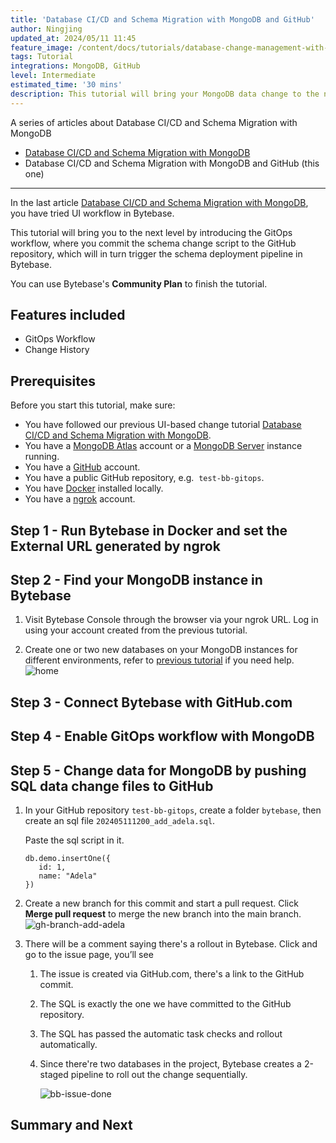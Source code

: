 ```yaml
---
title: 'Database CI/CD and Schema Migration with MongoDB and GitHub'
author: Ningjing
updated_at: 2024/05/11 11:45
feature_image: /content/docs/tutorials/database-change-management-with-mongodb-and-github/feature-image.webp
tags: Tutorial
integrations: MongoDB, GitHub
level: Intermediate
estimated_time: '30 mins'
description: This tutorial will bring your MongoDB data change to the next level by introducing the GitOps workflow, where you commit data change script to the GitHub repository, which will in turn trigger the data change pipeline in Bytebase.
---
```


A series of articles about Database CI/CD and Schema Migration with MongoDB

- [Database CI/CD and Schema Migration with MongoDB](/docs/tutorials/database-change-management-with-mongodb)
- Database CI/CD and Schema Migration with MongoDB and GitHub (this one)

---

In the last article [Database CI/CD and Schema Migration with MongoDB](/docs/tutorials/database-change-management-with-mongodb), you have tried UI workflow in Bytebase.

This tutorial will bring you to the next level by introducing the GitOps workflow, where you commit the schema change script to the GitHub repository, which will in turn trigger the schema deployment pipeline in Bytebase.

You can use Bytebase's **Community Plan** to finish the tutorial.

## Features included

- GitOps Workflow
- Change History

## Prerequisites

Before you start this tutorial, make sure:

- You have followed our previous UI-based change tutorial [Database CI/CD and Schema Migration with MongoDB](/docs/tutorials/database-change-management-with-mongodb).
- You have a [MongoDB Atlas](https://cloud.mongodb.com) account or a [MongoDB Server](https://www.mongodb.com/try/download/community) instance running.
- You have a [GitHub](https://github.com/) account.
- You have a public GitHub repository, e.g.  `test-bb-gitops`.
- You have [Docker](https://www.docker.com/) installed locally.
- You have a [ngrok](http://ngrok.com) account.

## Step 1 - Run Bytebase in Docker and set the External URL generated by ngrok

<IncludeBlock url="/docs/get-started/install/vcs-with-ngrok"></IncludeBlock>

## Step 2 - Find your MongoDB instance in Bytebase

1. Visit Bytebase Console through the browser via your ngrok URL. Log in using your account created from the previous tutorial.

1. Create one or two new databases on your MongoDB instances for different environments, refer to [previous tutorial](/docs/tutorials/database-change-management-with-mongodb) if you need help.
   ![home](/content/docs/tutorials/database-change-management-with-mongodb-and-github/bb-project-dbs-mongodb.webp)

## Step 3 - Connect Bytebase with GitHub.com

<IncludeBlock url="/docs/share/tutorials/vcs-with-github"></IncludeBlock>

## Step 4 - Enable GitOps workflow with MongoDB

<IncludeBlock url="/docs/share/tutorials/vcs-in-project-github"></IncludeBlock>

## Step 5 - Change data for MongoDB by pushing SQL data change files to GitHub

1. In your GitHub repository `test-bb-gitops`, create a folder `bytebase`, then create an sql file `202405111200_add_adela.sql`.

   Paste the sql script in it.

   ```text
   db.demo.insertOne({
      id: 1,
      name: "Adela"
   })
   ```

1. Create a new branch for this commit and start a pull request. Click **Merge pull request** to merge the new branch into the main branch.
   ![gh-branch-add-adela](/content/docs/tutorials/database-change-management-with-mongodb-and-github/gh-branch-add-adela.webp)

1. There will be a comment saying there's a rollout in Bytebase. Click and go to the issue page, you’ll see

   1. The issue is created via GitHub.com, there's a link to the GitHub commit.
   1. The SQL is exactly the one we have committed to the GitHub repository.
   1. The SQL has passed the automatic task checks and rollout automatically.
   1. Since there're two databases in the project, Bytebase creates a 2-staged pipeline to roll out the change sequentially.

      ![bb-issue-done](/content/docs/tutorials/database-change-management-share/bb-issue-done-mongodb.webp)

## Summary and Next

<IncludeBlock url="/docs/share/tutorials/vcs-summary-github"></IncludeBlock>
